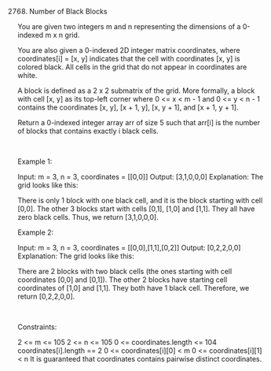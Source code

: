 2768. Number of Black Blocks

You are given two integers m and n representing the dimensions of a 0-indexed m x n grid.

You are also given a 0-indexed 2D integer matrix coordinates, where coordinates[i] = [x, y] indicates that the cell with coordinates [x, y] is colored black. All cells in the grid that do not appear in coordinates are white.

A block is defined as a 2 x 2 submatrix of the grid. More formally, a block with cell [x, y] as its top-left corner where 0 <= x < m - 1 and 0 <= y < n - 1 contains the coordinates [x, y], [x + 1, y], [x, y + 1], and [x + 1, y + 1].

Return a 0-indexed integer array arr of size 5 such that arr[i] is the number of blocks that contains exactly i black cells.

 

Example 1:

Input: m = 3, n = 3, coordinates = [[0,0]]
Output: [3,1,0,0,0]
Explanation: The grid looks like this:


There is only 1 block with one black cell, and it is the block starting with cell [0,0].
The other 3 blocks start with cells [0,1], [1,0] and [1,1]. They all have zero black cells. 
Thus, we return [3,1,0,0,0]. 


Example 2:

Input: m = 3, n = 3, coordinates = [[0,0],[1,1],[0,2]]
Output: [0,2,2,0,0]
Explanation: The grid looks like this:


There are 2 blocks with two black cells (the ones starting with cell coordinates [0,0] and [0,1]).
The other 2 blocks have starting cell coordinates of [1,0] and [1,1]. They both have 1 black cell.
Therefore, we return [0,2,2,0,0].


 

Constraints:

2 <= m <= 105
2 <= n <= 105
0 <= coordinates.length <= 104
coordinates[i].length == 2
0 <= coordinates[i][0] < m
0 <= coordinates[i][1] < n
It is guaranteed that coordinates contains pairwise distinct coordinates.